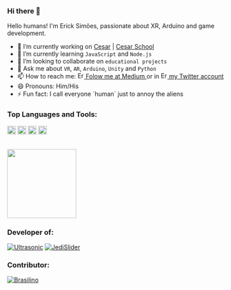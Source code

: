 ### Hi there 👋

Hello humans! I'm Erick Simões, passionate about XR, Arduino and game development.

- 🔭 I’m currently working on [Cesar](https://github.com/CESARBR) | [Cesar School](https://github.com/Abduzidos)
- 🌱 I’m currently learning `JavaScript` and `Node.js`
- 👯 I’m looking to collaborate on `educational projects`
- 💬 Ask me about `VR`, `AR`, `Arduino`, `Unity` and `Python`
- 📫 How to reach me: <a href="https://medium.com/@ErickSimoes"> <img alt="Erick Simões | Medium" width="15px" src="https://seeklogo.com/images/M/medium-logo-93CDCF6451-seeklogo.com.png" /> Folow me at Medium </a> or in <a href="https://twitter.com/AloEricKSimoes"> <img alt="Erick Simões | Twitter" width="15px" src="https://raw.githubusercontent.com/anuraghazra/anuraghazra/master/assets/twitter.svg" /> my Twitter account</a>
- 😄 Pronouns: Him/His
- ⚡ Fun fact: I call everyone ´human´ just to annoy the aliens
<!--- 🤔 I’m looking for help with ...-->

### Top Languages and Tools:

<code><img height="20" title="Arduino" src="https://upload.wikimedia.org/wikipedia/commons/thumb/8/87/Arduino_Logo.svg/720px-Arduino_Logo.svg.png" alt="Arduino"></code>
<code><img height="20" title="Unity" src="https://listimg.pinclipart.com/picdir/s/215-2150367_unity-3d-vector-icon-logo-free-vector-silhouette.png" alt="Unity"></code>
<code><img height="20" title="C#" src="https://upload.wikimedia.org/wikipedia/commons/7/7a/C_Sharp_logo.svg" alt="C#"></code>
<code><img height="20" title="Python" src="https://upload.wikimedia.org/wikipedia/commons/thumb/c/c3/Python-logo-notext.svg/768px-Python-logo-notext.svg.png" alt="Python"></code>

<br/>

<div>
  <img height="160" align="center" src="https://github-readme-stats.vercel.app/api?username=ErickSimoes&count_private=true&show_icons=true&include_all_commits=true&title_color=C9D1D9&icon_color=8B949E&text_color=8B949E&bg_color=0D1117" />
</div>

### Developer of:

[![Ultrasonic](https://github-readme-stats.vercel.app/api/pin/?username=ErickSimoes&repo=ultrasonic&title_color=C9D1D9&icon_color=8B949E&text_color=8B949E&bg_color=0D1117)](https://github.com/ErickSimoes/Ultrasonic)
[![JediSlider](https://github-readme-stats.vercel.app/api/pin/?username=ErickSimoes&repo=JediSlider&title_color=C9D1D9&icon_color=8B949E&text_color=8B949E&bg_color=0D1117)](https://github.com/ErickSimoes/JediSlider)

### Contributor:

[![Brasilino](https://github-readme-stats.vercel.app/api/pin/?username=OtacilioN&repo=Brasilino&title_color=C9D1D9&icon_color=8B949E&text_color=8B949E&bg_color=0D1117)](https://github.com/OtacilioN/Brasilino)
